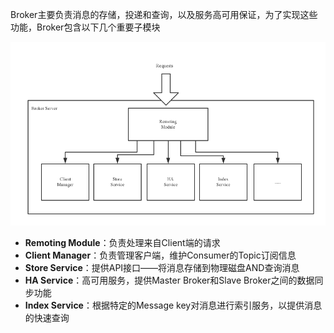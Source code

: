 Broker主要负责消息的存储，投递和查询，以及服务高可用保证，为了实现这些功能，Broker包含以下几个重要子模块

![rocketmq子模块](p/rocketmq子模块.png)

* **Remoting Module**：负责处理来自Client端的请求
* **Client Manager**：负责管理客户端，维护Consumer的Topic订阅信息
* **Store Service**：提供API接口——将消息存储到物理磁盘AND查询消息
* **HA Service**：高可用服务，提供Master Broker和Slave Broker之间的数据同步功能
* **Index Service**：根据特定的Message key对消息进行索引服务，以提供消息的快速查询

